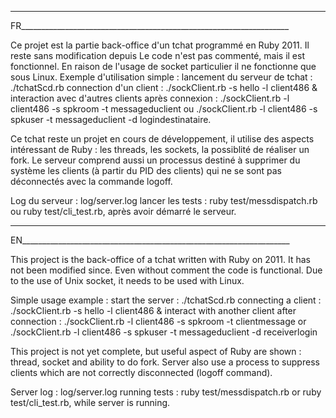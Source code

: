 ___________________________________________________________________
FR___________________________________________________________________

Ce projet est la partie back-office d'un tchat programmé en Ruby 2011. 
Il reste sans modification depuis
Le code n'est pas commenté, mais il est fonctionnel.
En raison de l'usage de socket particulier il ne fonctionne que sous Linux.
Exemple d'utilisation simple :
 lancement du serveur de tchat : ./tchatScd.rb
 connection d'un client : ./sockClient.rb -s hello -l client486 &
 interaction avec d'autres clients après connexion : ./sockClient.rb -l client486 -s spkroom -t messageduclient
ou  ./sockClient.rb -l client486 -s spkuser -t messageduclient -d logindestinataire.

Ce tchat reste un projet en cours de développement, il utilise des aspects intéressant de Ruby : les threads, les sockets, la possiblité
de réaliser un fork. Le serveur comprend aussi un processus destiné à supprimer du système les clients (à partir du PID des clients) 
qui ne se sont pas déconnectés avec la commande logoff.

Log du serveur : log/server.log
lancer les tests : ruby test/messdispatch.rb ou ruby test/cli_test.rb, après avoir démarré le serveur.


___________________________________________________________________
EN___________________________________________________________________

This project is the back-office of a tchat written with Ruby on 2011.
It has not been modified since.
Even without comment the code is functional.
Due to the use of Unix socket, it needs to be used with Linux.

Simple usage example :
start the server : ./tchatScd.rb
connecting a client : ./sockClient.rb -s hello -l client486 &
 interact with another client after connection : ./sockClient.rb -l client486 -s spkroom -t clientmessage
 or  ./sockClient.rb -l client486 -s spkuser -t messageduclient -d receiverlogin

This project is not yet complete, but useful aspect of Ruby are shown : thread, socket and ability to do fork.
Server also use a process to suppress clients which are not correctly disconnected (logoff command).

Server log : log/server.log
running tests : ruby test/messdispatch.rb or ruby test/cli_test.rb, while server is running.
